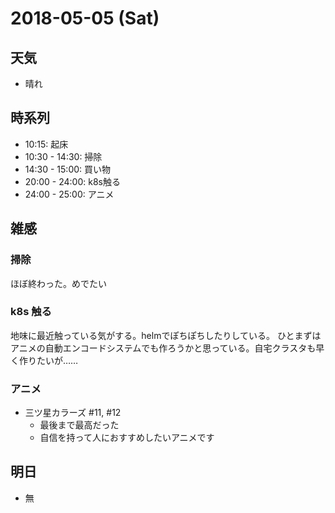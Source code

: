 # 2018-05-05 (Sat)

## 天気

- 晴れ

## 時系列

- 10:15: 起床
- 10:30 - 14:30: 掃除
- 14:30 - 15:00: 買い物
- 20:00 - 24:00: k8s触る
- 24:00 - 25:00: アニメ

## 雑感

### 掃除

ほぼ終わった。めでたい

### k8s 触る

地味に最近触っている気がする。helmでぽちぽちしたりしている。
ひとまずはアニメの自動エンコードシステムでも作ろうかと思っている。自宅クラスタも早く作りたいが……

### アニメ

- 三ツ星カラーズ #11, #12
  - 最後まで最高だった
  - 自信を持って人におすすめしたいアニメです

## 明日

- 無
